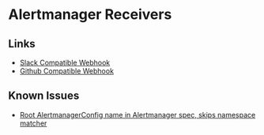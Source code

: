 # Alertmanager Receivers

## Links

- [Slack Compatible Webhook](https://discord.com/developers/docs/resources/webhook#execute-slackcompatible-webhook)
- [Github Compatible Webhook](https://discord.com/developers/docs/resources/webhook#execute-githubcompatible-webhook)

## Known Issues

- [Root AlertmanagerConfig name in Alertmanager spec, skips namespace matcher](https://github.com/prometheus-operator/prometheus-operator/pull/4034)
